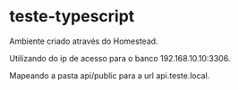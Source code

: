 # teste-typescript
Ambiente criado através do Homestead.

Utilizando do ip de acesso para o banco 192.168.10.10:3306.

Mapeando a pasta api/public para a url api.teste.local.
